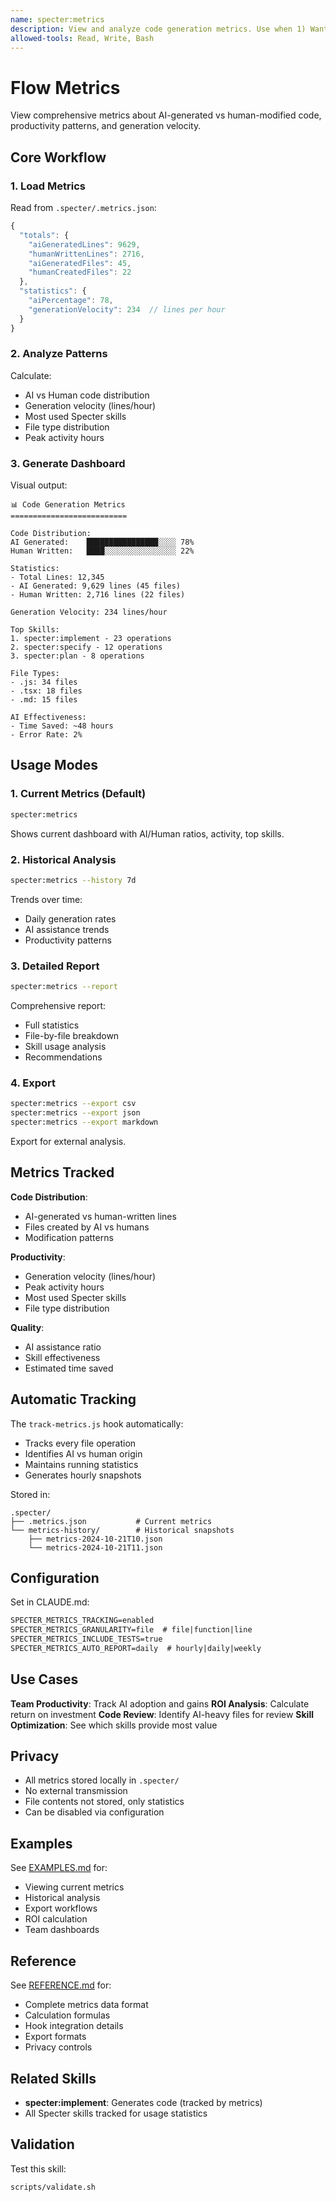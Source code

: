 ```yaml
---
name: specter:metrics
description: View and analyze code generation metrics. Use when 1) Want AI vs human code ratio, 2) User says "show/view metrics", 3) Track productivity metrics, 4) Analyze code generation patterns, 5) Generate AI effectiveness reports. Shows comprehensive metrics dashboard.
allowed-tools: Read, Write, Bash
---
```


# Flow Metrics

View comprehensive metrics about AI-generated vs human-modified code, productivity patterns, and generation velocity.

## Core Workflow

### 1. Load Metrics

Read from `.specter/.metrics.json`:
```javascript
{
  "totals": {
    "aiGeneratedLines": 9629,
    "humanWrittenLines": 2716,
    "aiGeneratedFiles": 45,
    "humanCreatedFiles": 22
  },
  "statistics": {
    "aiPercentage": 78,
    "generationVelocity": 234  // lines per hour
  }
}
```

### 2. Analyze Patterns

Calculate:
- AI vs Human code distribution
- Generation velocity (lines/hour)
- Most used Specter skills
- File type distribution
- Peak activity hours

### 3. Generate Dashboard

Visual output:
```
📊 Code Generation Metrics
==========================

Code Distribution:
AI Generated:    ████████████████░░░░ 78%
Human Written:   ████░░░░░░░░░░░░░░░░ 22%

Statistics:
- Total Lines: 12,345
- AI Generated: 9,629 lines (45 files)
- Human Written: 2,716 lines (22 files)

Generation Velocity: 234 lines/hour

Top Skills:
1. specter:implement - 23 operations
2. specter:specify - 12 operations
3. specter:plan - 8 operations

File Types:
- .js: 34 files
- .tsx: 18 files
- .md: 15 files

AI Effectiveness:
- Time Saved: ~48 hours
- Error Rate: 2%
```

## Usage Modes

### 1. Current Metrics (Default)

```bash
specter:metrics
```

Shows current dashboard with AI/Human ratios, activity, top skills.

### 2. Historical Analysis

```bash
specter:metrics --history 7d
```

Trends over time:
- Daily generation rates
- AI assistance trends
- Productivity patterns

### 3. Detailed Report

```bash
specter:metrics --report
```

Comprehensive report:
- Full statistics
- File-by-file breakdown
- Skill usage analysis
- Recommendations

### 4. Export

```bash
specter:metrics --export csv
specter:metrics --export json
specter:metrics --export markdown
```

Export for external analysis.

## Metrics Tracked

**Code Distribution**:
- AI-generated vs human-written lines
- Files created by AI vs humans
- Modification patterns

**Productivity**:
- Generation velocity (lines/hour)
- Peak activity hours
- Most used Specter skills
- File type distribution

**Quality**:
- AI assistance ratio
- Skill effectiveness
- Estimated time saved

## Automatic Tracking

The `track-metrics.js` hook automatically:
- Tracks every file operation
- Identifies AI vs human origin
- Maintains running statistics
- Generates hourly snapshots

Stored in:
```
.specter/
├── .metrics.json           # Current metrics
└── metrics-history/        # Historical snapshots
    ├── metrics-2024-10-21T10.json
    └── metrics-2024-10-21T11.json
```

## Configuration

Set in CLAUDE.md:
```markdown
SPECTER_METRICS_TRACKING=enabled
SPECTER_METRICS_GRANULARITY=file  # file|function|line
SPECTER_METRICS_INCLUDE_TESTS=true
SPECTER_METRICS_AUTO_REPORT=daily  # hourly|daily|weekly
```

## Use Cases

**Team Productivity**: Track AI adoption and gains
**ROI Analysis**: Calculate return on investment
**Code Review**: Identify AI-heavy files for review
**Skill Optimization**: See which skills provide most value

## Privacy

- All metrics stored locally in `.specter/`
- No external transmission
- File contents not stored, only statistics
- Can be disabled via configuration

## Examples

See [EXAMPLES.md](./EXAMPLES.md) for:
- Viewing current metrics
- Historical analysis
- Export workflows
- ROI calculation
- Team dashboards

## Reference

See [REFERENCE.md](./REFERENCE.md) for:
- Complete metrics data format
- Calculation formulas
- Hook integration details
- Export formats
- Privacy controls

## Related Skills

- **specter:implement**: Generates code (tracked by metrics)
- All Specter skills tracked for usage statistics

## Validation

Test this skill:
```bash
scripts/validate.sh
```
